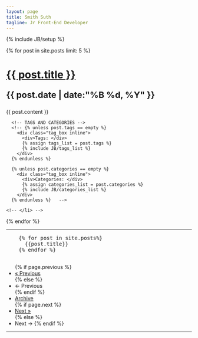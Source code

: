 ```yaml
---
layout: page
title: Smith Suth
tagline: Jr Front-End Developer
---
```

{% include JB/setup %}

<!-- <ul class=""> -->
  {% for post in site.posts limit: 5 %}  
    <!-- <li class=""> -->
      <h1 class=""><a href="{{ post.url }}">{{ post.title }}</a><small><p>{{ post.date | date:"%B %d, %Y" }}</p></small></h1>
      <!-- <p>{{ post.content | strip_html | truncatewords:20}}</p> -->
      <p class="">{{ post.content }}</p>


      <!-- TAGS AND CATEGORIES -->
      <!-- {% unless post.tags == empty %}
        <div class="tag_box inline">
          <div>Tags: </div>
          {% assign tags_list = post.tags %}
          {% include JB/tags_list %}
        </div>
      {% endunless %}  

      {% unless post.categories == empty %}
        <div class="tag_box inline">
          <div>Categories: </div>
          {% assign categories_list = post.categories %}
          {% include JB/categories_list %}
        </div>
      {% endunless %}   -->

    <!-- </li> -->
  {% endfor %}


  <hr>
  <pre>
    {% for post in site.posts%}
      {{post.title}}
    {% endfor %}
  </pre>
    <ul class="pagination">
    {% if page.previous %}
      <li class="prev"><a href="{{ BASE_PATH }}{{ page.previous.url }}" title="{{ page.previous.title }}">&laquo; Previous</a></li>
    {% else %}
      <li class="prev disabled"><a>&larr; Previous</a></li>
    {% endif %}
      <li><a href="{{ BASE_PATH }}{{ site.JB.archive_path }}">Archive</a></li>
    {% if page.next %}
      <li class="next"><a href="{{ BASE_PATH }}{{ page.next.url }}" title="{{ page.next.title }}">Next &raquo;</a></li>
    {% else %}
      <li class="next disabled"><a>Next &rarr;</a>
    {% endif %}
    </ul>
  <hr>

<!-- USE THIS TO HIGHLIGHT CODE -->
<!-- {% highlight ruby %}
  ruby code in here...
{% endhighlight %} -->
